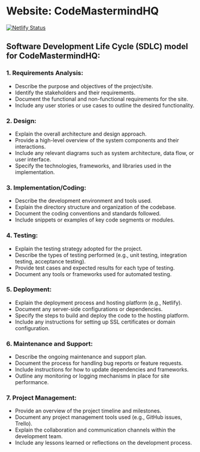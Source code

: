 # Website: CodeMastermindHQ


[![Netlify Status](https://api.netlify.com/api/v1/badges/af9f9088-4e9f-433e-b070-2edd6c7e8218/deploy-status)](https://app.netlify.com/sites/codemastermindhq/deploys)


## Software Development Life Cycle (SDLC) model for CodeMastermindHQ:

### 1. Requirements Analysis:
   - Describe the purpose and objectives of the project/site.
   - Identify the stakeholders and their requirements.
   - Document the functional and non-functional requirements for the site.
   - Include any user stories or use cases to outline the desired functionality.

### 2. Design:
   - Explain the overall architecture and design approach.
   - Provide a high-level overview of the system components and their interactions.
   - Include any relevant diagrams such as system architecture, data flow, or user interface.
   - Specify the technologies, frameworks, and libraries used in the implementation.

### 3. Implementation/Coding:
   - Describe the development environment and tools used.
   - Explain the directory structure and organization of the codebase.
   - Document the coding conventions and standards followed.
   - Include snippets or examples of key code segments or modules.

### 4. Testing:
   - Explain the testing strategy adopted for the project.
   - Describe the types of testing performed (e.g., unit testing, integration testing, acceptance testing).
   - Provide test cases and expected results for each type of testing.
   - Document any tools or frameworks used for automated testing.

### 5. Deployment:
   - Explain the deployment process and hosting platform (e.g., Netlify).
   - Document any server-side configurations or dependencies.
   - Specify the steps to build and deploy the code to the hosting platform.
   - Include any instructions for setting up SSL certificates or domain configuration.

### 6. Maintenance and Support:
   - Describe the ongoing maintenance and support plan.
   - Document the process for handling bug reports or feature requests.
   - Include instructions for how to update dependencies and frameworks.
   - Outline any monitoring or logging mechanisms in place for site performance.

### 7. Project Management:
   - Provide an overview of the project timeline and milestones.
   - Document any project management tools used (e.g., GitHub issues, Trello).
   - Explain the collaboration and communication channels within the development team.
   - Include any lessons learned or reflections on the development process.